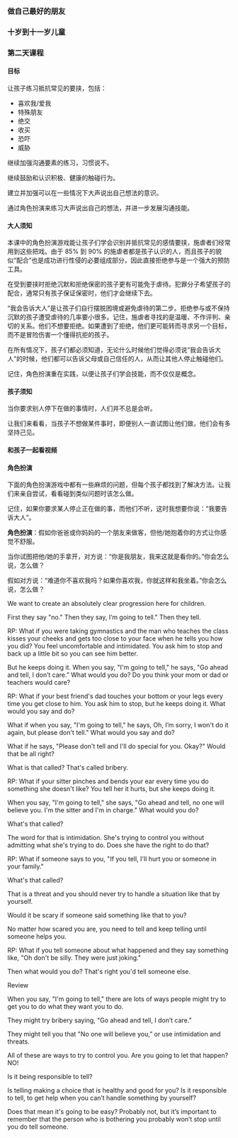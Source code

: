 ### 做自己最好的朋友

### 十岁到十一岁儿童

### 第二天课程

#### 目标

让孩子练习抵抗常见的要挟，包括：
* 喜欢我/爱我
* 特殊朋友
* 绝交
* 收买
* 恐吓
* 威胁

继续加强沟通要素的练习，习惯说不。

继续鼓励和认识积极、健康的触碰行为。

建立并加强可以在一些情况下大声说出自己想法的意识。

通过角色扮演来练习大声说出自己的想法，并进一步发展沟通技能。

#### 大人须知

本课中的角色扮演游戏能让孩子们学会识别并抵抗常见的感情要挟，施虐者们经常用到这些把戏。由于 85% 到 90% 的施虐者都是孩子认识的人，而且孩子的貌似“配合”也是成功进行性侵的必要组成部分，因此直接拒绝参与是一个强大的预防工具。

在受到要挟时拒绝沉默和拒绝保密的孩子更有可能免于虐待。犯罪分子希望孩子的配合，通常只有孩子保证保密时，他们才会继续下去。

“我会告诉大人”是让孩子们自行摆脱困境或避免虐待的第二步。拒绝参与或不保持沉默的孩子遭受虐待的几率要小很多。记住，施虐者寻找的是温暖、不作评判、亲切的关系。他们不想要拒绝。如果遭到了拒绝，他们更可能转而寻求另一个目标，而不是冒险伤害一个懂得抗拒的孩子。

在所有情况下，孩子们都必须知道，无论什么时候他们觉得必须说“我会告诉大人”的时候，他们都可以告诉父母或自己信任的人，从而让其他人停止触碰他们。

记住，角色扮演重在实践，以便让孩子们学会技能，而不仅仅是概念。

#### 孩子须知

当你要求别人停下在做的事情时，人们并不总是会听。

让我们来看看，当孩子不想做某件事时，即便别人一直试图让他们做，他们会有多坚持己见。

#### 和孩子一起看视频

#### 角色扮演

下面的角色扮演游戏中都有一些麻烦的问题，但每个孩子都找到了解决方法。让我们来亲自尝试，看看碰到类似问题时该怎么做。

记住，如果你要求某人停止正在做的事，而他们不听，这时我想要你说：“我要告诉大人”。

**角色扮演**：假如你爸爸或你妈妈的一个朋友来做客，但他/她抱着你的方式让你感觉不舒服。

当你试图把他/她的手拿开，对方说：“你是我朋友，我来这就是看你的。”你会怎么说，怎么做？

假如对方说：“难道你不喜欢我吗？如果你喜欢我，你就这样和我坐着。”你会怎么说，怎么做？


We want to create an absolutely clear progression here for children.

First they say "no." Then they say, I’m going to tell." Then they tell.

RP: What if you were taking gymnastics and the man who teaches the class kisses your cheeks and gets too close to your face when he tells you how you did? You feel uncomfortable and intimidated. You ask him to stop and back up a little bit so you can see him better.

But he keeps doing it. When you say, "I'm going to tell," he says, "Go ahead and tell, I don’t care.” What would you do? Do you think your mom or dad or teachers would care?

RP: What if your best friend's dad touches your bottom or your legs every time you get close to him. You ask him to stop, but he keeps doing it. What would you say and do?

What if when you say, "I'm going to tell," he says, Oh, I’m sorry, I won't do it again, but please don't tell." What would you say and do?

What if he says, "Please don't tell and I'll do special for you. Okay?" Would that be all right?

What is that called? That's called bribery.

RP: What if your sitter pinches and bends your ear every time you do something she doesn't like? You tell her it hurts, but she keeps doing it.

When you say, "I'm going to tell," she says, "Go ahead and tell, no one will believe you. I'm the sitter and I'm in charge." What would you do?

What's that called?

The word for that is intimidation. She's trying to control you without admitting what she's trying to do. Does she have the right to do that?

RP: What if someone says to you, "If you tell, I'll hurt you or someone in your family."

What's that called?

That is a threat and you should never try to handle a situation like that by yourself.

Would it be scary if someone said something like that to you?

No matter how scared you are, you need to tell and keep telling until someone helps you.

RP: What if you tell someone about what happened and they say something like, "Oh don't be silly. They were just joking."

Then what would you do? That's right you'd tell someone else.

Review

When you say, "I'm going to tell," there are lots of ways people might try to get you to do what they want you to do.

They might try bribery saying, "Go ahead and tell, I don’t care."

They might tell you that "No one will believe you,” or use intimidation and threats.

All of these are ways to try to control you. Are you going to let that happen? NO!

Is it being responsible to tell?

Is telling making a choice that is healthy and good for you? Is it responsible to tell, to get help when you can’t handle something by yourself?

Does that mean it's going to be easy? Probably not, but it’s important to remember that the person who is bothering you probably won’t stop until you do tell someone.

